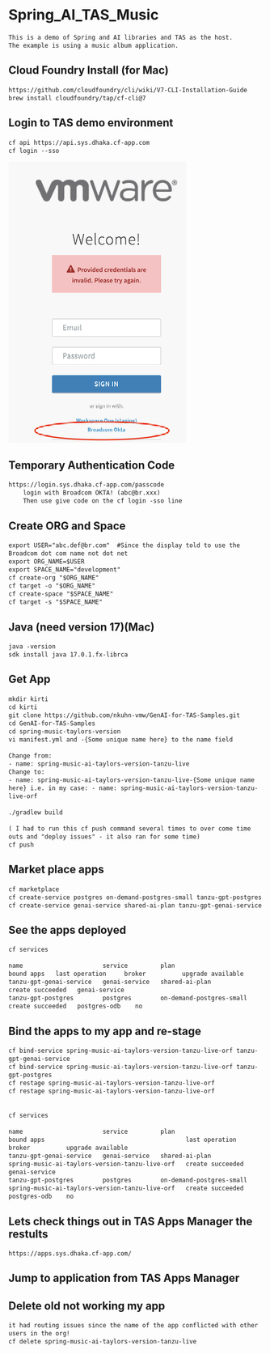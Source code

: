 # Spring_AI_TAS_Music
```
This is a demo of Spring and AI libraries and TAS as the host.
The example is using a music album application.  
```

## Cloud Foundry Install (for Mac)
```
https://github.com/cloudfoundry/cli/wiki/V7-CLI-Installation-Guide
brew install cloudfoundry/tap/cf-cli@7
```

## Login to TAS demo environment
```
cf api https://api.sys.dhaka.cf-app.com
cf login --sso
```
![Version](https://github.com/ogelbric/Spring_AI_TAS_Music/blob/main/login2.png)

## Temporary Authentication Code 
```
https://login.sys.dhaka.cf-app.com/passcode
	login with Broadcom OKTA! (abc@br.xxx)
	Then use give code on the cf login -sso line 
```

## Create ORG and Space
```
export USER="abc.def@br.com"  #Since the display told to use the Broadcom dot com name not dot net
export ORG_NAME=$USER 
export SPACE_NAME="development"
cf create-org "$ORG_NAME"
cf target -o "$ORG_NAME"
cf create-space "$SPACE_NAME"
cf target -s "$SPACE_NAME"
```

## Java (need version 17)(Mac)
```
java -version
sdk install java 17.0.1.fx-librca
```

## Get App
```
mkdir kirti
cd kirti
git clone https://github.com/nkuhn-vmw/GenAI-for-TAS-Samples.git
cd GenAI-for-TAS-Samples 
cd spring-music-taylors-version
vi manifest.yml and -{Some unique name here} to the name field

Change from:
- name: spring-music-ai-taylors-version-tanzu-live
Change to:
- name: spring-music-ai-taylors-version-tanzu-live-{Some unique name here} i.e. in my case: - name: spring-music-ai-taylors-version-tanzu-live-orf

./gradlew build

( I had to run this cf push command several times to over come time outs and "deploy issues" - it also ran for some time)
cf push
```

## Market place apps 
```
cf marketplace
cf create-service postgres on-demand-postgres-small tanzu-gpt-postgres
cf create-service genai-service shared-ai-plan tanzu-gpt-genai-service
```
## See the apps deployed
```
cf services

name                      service         plan                       bound apps   last operation     broker          upgrade available
tanzu-gpt-genai-service   genai-service   shared-ai-plan                          create succeeded   genai-service   
tanzu-gpt-postgres        postgres        on-demand-postgres-small                create succeeded   postgres-odb    no
```

## Bind the apps to my app and re-stage
```
cf bind-service spring-music-ai-taylors-version-tanzu-live-orf tanzu-gpt-genai-service
cf bind-service spring-music-ai-taylors-version-tanzu-live-orf tanzu-gpt-postgres
cf restage spring-music-ai-taylors-version-tanzu-live-orf
cf restage spring-music-ai-taylors-version-tanzu-live-orf


cf services                                                                           

name                      service         plan                       bound apps                                       last operation     broker          upgrade available
tanzu-gpt-genai-service   genai-service   shared-ai-plan             spring-music-ai-taylors-version-tanzu-live-orf   create succeeded   genai-service   
tanzu-gpt-postgres        postgres        on-demand-postgres-small   spring-music-ai-taylors-version-tanzu-live-orf   create succeeded   postgres-odb    no
```

## Lets check things out in TAS Apps Manager the restults

```
https://apps.sys.dhaka.cf-app.com/
```

## Jump to application from TAS Apps Manager




## Delete old not working my app
```
it had routing issues since the name of the app conflicted with other users in the org!
cf delete spring-music-ai-taylors-version-tanzu-live
```
